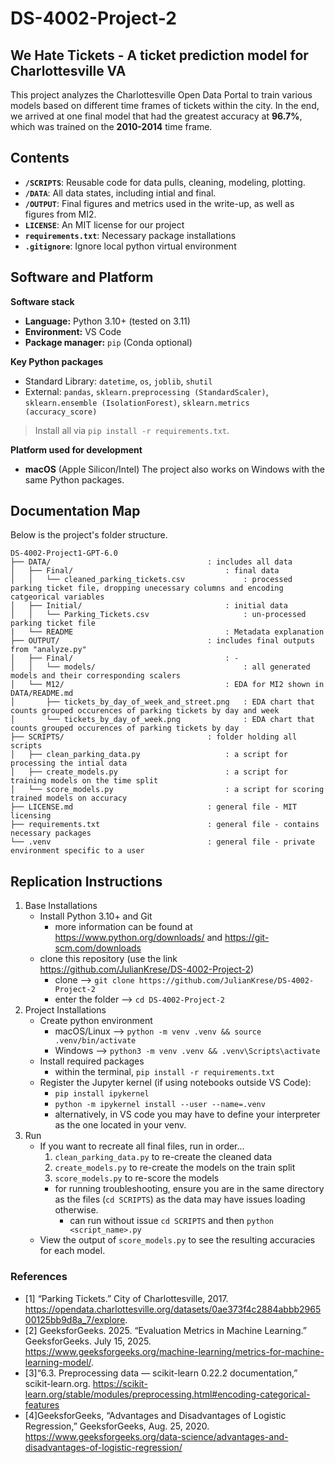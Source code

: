 # DS-4002-Project-2
## We Hate Tickets - A ticket prediction model for Charlottesville VA
This project analyzes the Charlottesville Open Data Portal to train various models based on different time frames of tickets within the city. In the end, we arrived at one final model that had the greatest accuracy at **96.7%**, which was trained on the **2010-2014** time frame.

## Contents
* **`/SCRIPTS`**: Reusable code for data pulls, cleaning, modeling, plotting.
* **`/DATA`**: All data states, including intial and final.
* **`/OUTPUT`**: Final figures and metrics used in the write-up, as well as figures from MI2.
* **`LICENSE`**: An MIT license for our project
* **`requirements.txt`**: Necessary package installations
* **`.gitignore`**: Ignore local python virtual environment

## Software and Platform
**Software stack**

* **Language:** Python 3.10+ (tested on 3.11)
* **Environment:** VS Code
* **Package manager:** `pip` (Conda optional)

**Key Python packages**

* Standard Library: `datetime`, `os`, `joblib`, `shutil`
* External: `pandas`, `sklearn.preprocessing (StandardScaler)`, `sklearn.ensemble (IsolationForest)`, `sklearn.metrics (accuracy_score)`

> Install all via `pip install -r requirements.txt`.

**Platform used for development**

* **macOS** (Apple Silicon/Intel)
  The project also works on Windows with the same Python packages.

## Documentation Map
Below is the project's folder structure.

```
DS-4002-Project1-GPT-6.0
├── DATA/                                   : includes all data
│   ├── Final/                                  : final data
│   │   └── cleaned_parking_tickets.csv             : processed parking ticket file, dropping unecessary columns and encoding catgeorical variables
│   ├── Initial/                                : initial data
│   │   └── Parking_Tickets.csv                     : un-processed parking ticket file
|   └── README                                  : Metadata explanation
├── OUTPUT/                                 : includes final outputs from "analyze.py"
│   ├── Final/                                  : -
│   │   └── models/                                 : all generated models and their corresponding scalers
│   └── M12/                                    : EDA for MI2 shown in DATA/README.md
│       ├── tickets_by_day_of_week_and_street.png   : EDA chart that counts grouped occurences of parking tickets by day and week
│       └── tickets_by_day_of_week.png              : EDA chart that counts grouped occurences of parking tickets by day
├── SCRIPTS/                                : folder holding all scripts
│   ├── clean_parking_data.py                   : a script for processing the intial data
│   ├── create_models.py                        : a script for training models on the time split
│   └── score_models.py                         : a script for scoring trained models on accuracy
├── LICENSE.md                              : general file - MIT licensing
├── requirements.txt                        : general file - contains necessary packages
└── .venv                                   : general file - private environment specific to a user
```

## Replication Instructions
1) Base Installations
    - Install Python 3.10+ and Git
        - more information can be found at https://www.python.org/downloads/ and https://git-scm.com/downloads
    - clone this repository (use the link https://github.com/JulianKrese/DS-4002-Project-2)
        - clone --> `git clone https://github.com/JulianKrese/DS-4002-Project-2`
        - enter the folder --> `cd DS-4002-Project-2`
2) Project Installations
    - Create python environment
        - macOS/Linux --> `python -m venv .venv && source .venv/bin/activate`
        - Windows --> `python3 -m venv .venv && .venv\Scripts\activate`
    - Install required packages
        - within the terminal, `pip install -r requirements.txt`
    - Register the Jupyter kernel (if using notebooks outside VS Code):
        - `pip install ipykernel`
        - `python -m ipykernel install --user --name=.venv`
        - alternatively, in VS code you may have to define your interpreter as the one located in your venv. 
3) Run
    - If you want to recreate all final files, run in order...
        1) `clean_parking_data.py` to re-create the cleaned data
        2) `create_models.py` to re-create the models on the train split
        3) `score_models.py` to re-score the models
        - for running troubleshooting, ensure you are in the same directory as the files (`cd SCRIPTS`) as the data may have issues loading otherwise.
            - can run without issue `cd SCRIPTS` and then `python <script_name>.py`
    - View the output of `score_models.py` to see the resulting accuracies for each model.

### References
- [1] “Parking Tickets.” City of Charlottesville, 2017. https://opendata.charlottesville.org/datasets/0ae373f4c2884abbb296500125bb9d8a_7/explore. 
- [2] GeeksforGeeks. 2025. “Evaluation Metrics in Machine Learning.” GeeksforGeeks. July 15, 2025. https://www.geeksforgeeks.org/machine-learning/metrics-for-machine-learning-model/.
- [3]“6.3. Preprocessing data — scikit-learn 0.22.2 documentation,” scikit-learn.org. https://scikit-learn.org/stable/modules/preprocessing.html#encoding-categorical-features
- [4]GeeksforGeeks, “Advantages and Disadvantages of Logistic Regression,” GeeksforGeeks, Aug. 25, 2020. https://www.geeksforgeeks.org/data-science/advantages-and-disadvantages-of-logistic-regression/
